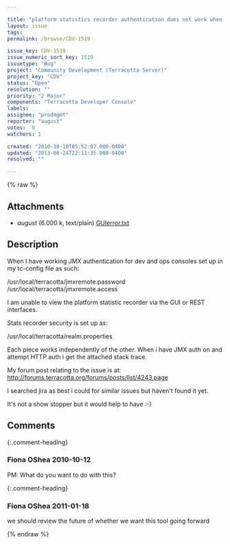 ```yaml
---

title: "platform statistics recorder authentication does not work when using JMX authentication "
layout: issue
tags: 
permalink: /browse/CDV-1519

issue_key: CDV-1519
issue_numeric_sort_key: 1519
issuetype: "Bug"
project: "Community Development (Terracotta Server)"
project_key: "CDV"
status: "Open"
resolution: ""
priority: "2 Major"
components: "Terracotta Developer Console"
labels: 
assignee: "prodmgmt"
reporter: "august"
votes:  0
watchers: 1

created: "2010-10-10T05:52:07.000-0400"
updated: "2013-06-24T22:11:35.000-0400"
resolved: ""

---
```




{% raw %}


## Attachments
  
* <em>august</em> (6.000 k, text/plain) [GUIerror.txt](/attachments/CDV/CDV-1519/GUIerror.txt)
  



## Description

<div markdown="1" class="description">

When I have working JMX authentication for dev and ops consoles set up in my tc-config file as such:

<authentication>
<mode>
<password-file>/usr/local/terracotta/jmxremote.password</password-file>
</mode>
<access-file>/usr/local/terracotta/jmxremote.access</access-file>
</authentication>  

I am unable to view the platform statistic recorder via the GUI or REST interfaces.

Stats recorder security is set up as:

  <http-authentication>
        <user-realm-file>/usr/local/terracotta/realm.properties</user-realm-file>
       </http-authentication>

Each piece works independently of the other. When i have JMX auth on and attempt HTTP auth i get the attached stack trace.

My forum post relating to the issue is at: http://forums.terracotta.org/forums/posts/list/4243.page

I searched jira as best i could for similar issues but haven't found it yet.

It's not a show stopper but it would help to have :-)



</div>

## Comments


{:.comment-heading}
### **Fiona OShea** <span class="date">2010-10-12</span>

<div markdown="1" class="comment">

PM: What do you want to do with this?

</div>


{:.comment-heading}
### **Fiona OShea** <span class="date">2011-01-18</span>

<div markdown="1" class="comment">

we should review the future of whether we want this tool going forward

</div>



{% endraw %}
